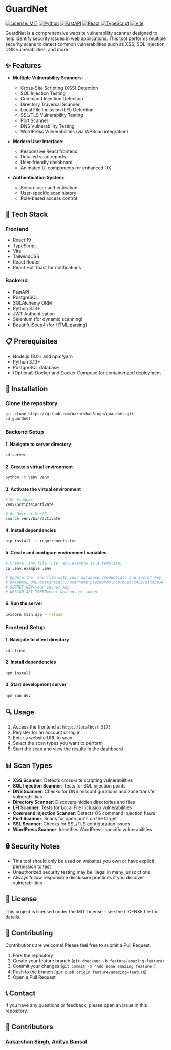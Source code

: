# GuardNet

[![License: MIT](https://img.shields.io/badge/License-MIT-yellow.svg)](https://opensource.org/licenses/MIT)
[![Python](https://img.shields.io/badge/python-3.10+-blue.svg)](https://www.python.org/downloads/)
[![FastAPI](https://img.shields.io/badge/FastAPI-0.115.12-009688.svg?style=flat&logo=fastapi)](https://fastapi.tiangolo.com/)
[![React](https://img.shields.io/badge/React-19.0.0-61DAFB.svg?style=flat&logo=react)](https://react.dev/)
[![TypeScript](https://img.shields.io/badge/TypeScript-5.0+-3178C6.svg?style=flat&logo=typescript)](https://www.typescriptlang.org/)
[![Vite](https://img.shields.io/badge/Vite-latest-646CFF.svg?style=flat&logo=vite)](https://vitejs.dev/)

GuardNet is a comprehensive website vulnerability scanner designed to help identify security issues in web applications. This tool performs multiple security scans to detect common vulnerabilities such as XSS, SQL injection, DNS vulnerabilities, and more.

## ✨ Features

- **Multiple Vulnerability Scanners**:
  - Cross-Site Scripting (XSS) Detection
  - SQL Injection Testing
  - Command Injection Detection
  - Directory Traversal Scanner
  - Local File Inclusion (LFI) Detection
  - SSL/TLS Vulnerability Testing
  - Port Scanner
  - DNS Vulnerability Testing
  - WordPress Vulnerabilities (via WPScan integration)

- **Modern User Interface**:
  - Responsive React frontend
  - Detailed scan reports
  - User-friendly dashboard
  - Animated UI components for enhanced UX

- **Authentication System**:
  - Secure user authentication
  - User-specific scan history
  - Role-based access control

## 🚀 Tech Stack

### Frontend
- React 19
- TypeScript
- Vite
- TailwindCSS
- React Router
- React Hot Toast for notifications

### Backend
- FastAPI
- PostgreSQL
- SQLAlchemy ORM
- Python 3.13+
- JWT Authentication
- Selenium (for dynamic scanning)
- BeautifulSoup4 (for HTML parsing)

## 📋 Prerequisites

- Node.js 18.0+ and npm/yarn
- Python 3.10+
- PostgreSQL database
- (Optional) Docker and Docker Compose for containerized deployment

## 🔧 Installation

### Clone the repository
```bash
git clone https://github.com/AakarshanSingh/guardnet.git
cd guardnet
```

### Backend Setup

#### 1. Navigate to server directory
```bash
cd server
```

#### 2. Create a virtual environment
```bash
python -m venv venv
```

#### 3. Activate the virtual environment
```bash
# On Windows
venv\Scripts\activate

# On Unix or MacOS
source venv/bin/activate
```

#### 4. Install dependencies
```bash
pip install -r requirements.txt
```

#### 5. Create and configure environment variables
```bash
# Create .env file (use .env.example as a template)
cp .env.example .env

# Update the .env file with your database credentials and secret key
# DATABASE_URL=postgresql://username:password@localhost:5432/database
# SECRET_KEY=your_secret_key
# WPSCAN_API_TOKEN=your_wpscan_api_token
```

#### 6. Run the server
```bash
uvicorn main:app --reload
```

### Frontend Setup

#### 1. Navigate to client directory
```bash
cd client
```

#### 2. Install dependencies
```bash
npm install
```

#### 3. Start development server
```bash
npm run dev
```

## 🔍 Usage

1. Access the frontend at `http://localhost:5173`
2. Register for an account or log in
3. Enter a website URL to scan
4. Select the scan types you want to perform
5. Start the scan and view the results in the dashboard

## 📊 Scan Types

- **XSS Scanner**: Detects cross-site scripting vulnerabilities
- **SQL Injection Scanner**: Tests for SQL injection points
- **DNS Scanner**: Checks for DNS misconfigurations and zone transfer vulnerabilities
- **Directory Scanner**: Discovers hidden directories and files
- **LFI Scanner**: Tests for Local File Inclusion vulnerabilities
- **Command Injection Scanner**: Detects OS command injection flaws
- **Port Scanner**: Scans for open ports on the target
- **SSL Scanner**: Checks for SSL/TLS configuration issues
- **WordPress Scanner**: Identifies WordPress-specific vulnerabilities

## 🔒 Security Notes

- This tool should only be used on websites you own or have explicit permission to test
- Unauthorized security testing may be illegal in many jurisdictions
- Always follow responsible disclosure practices if you discover vulnerabilities

## 📝 License

This project is licensed under the MIT License - see the LICENSE file for details.

## 🤝 Contributing

Contributions are welcome! Please feel free to submit a Pull Request.

1. Fork the repository
2. Create your feature branch (`git checkout -b feature/amazing-feature`)
3. Commit your changes (`git commit -m 'Add some amazing feature'`)
4. Push to the branch (`git push origin feature/amazing-feature`)
5. Open a Pull Request

## 📞 Contact

If you have any questions or feedback, please open an issue in this repository.

## 👥 Contributors

### [Aakarshan Singh](https://github.com/AakarshanSingh), [Aditya Bansal](https://github.com/Aditya3403)

